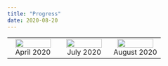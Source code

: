 ```yaml
---
title: "Progress"
date: 2020-08-20
---
```


<table>
  <tr>
    <td width="33%" align="center">
      <img src="{{site.github.url}}/files/2020/08/full-beard-2020-04.jpg" width="90%"/>
      <br/>
      April 2020
    </td>
    <td width="33%" align="center">
      <img src="{{site.github.url}}/files/2020/08/trimmed-beard-2020-07.jpg" width="90%"/>
      <br/>
      July 2020
    </td>
    <td width="33%" align="center">
      <img src="{{site.github.url}}/files/2020/08/mustache-2020-08.jpg" width="90%"/>
      <br/>
      August 2020
    </td>
  </tr>
</table>
